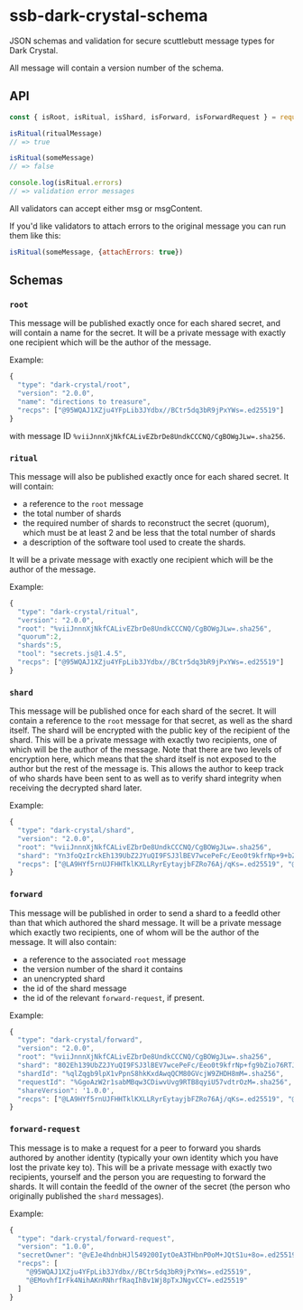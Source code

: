 # ssb-dark-crystal-schema

JSON schemas and validation for secure scuttlebutt message types for Dark Crystal.

All message will contain a version number of the schema.

## API

```js
const { isRoot, isRitual, isShard, isForward, isForwardRequest } = require('ssb-dark-ritual-schema')

isRitual(ritualMessage)
// => true

isRitual(someMessage)
// => false

console.log(isRitual.errors)
// => validation error messages

```

All validators can accept either msg or msgContent.

If you'd like validators to attach errors to the original message you can run them like this:

```js
isRitual(someMessage, {attachErrors: true})
```

## Schemas

### `root`

This message will be published exactly once for each shared secret, and will contain a name for the secret.  It will be a private message with exactly one recipient which will be the author of the message.

Example:

```js
{
  "type": "dark-crystal/root",
  "version": "2.0.0",
  "name": "directions to treasure",
  "recps": ["@95WQAJ1XZju4YFpLib3JYdbx//BCtr5dq3bR9jPxYWs=.ed25519"]
}
```
with message ID `%viiJnnnXjNkfCALivEZbrDe8UndkCCCNQ/CgBOWgJLw=.sha256`.

### `ritual`

This message will also be published exactly once for each shared secret.  It will contain:
* a reference to the `root` message
* the total number of shards
* the required number of shards to reconstruct the secret (quorum), which must be at least 2 and be less that the total number of shards
* a description of the software tool used to create the shards.

It will be a private message with exactly one recipient which will be the author of the message.

Example:


```js
{
  "type": "dark-crystal/ritual",
  "version": "2.0.0",
  "root": "%viiJnnnXjNkfCALivEZbrDe8UndkCCCNQ/CgBOWgJLw=.sha256",
  "quorum":2,
  "shards":5,
  "tool": "secrets.js@1.4.5",
  "recps": ["@95WQAJ1XZju4YFpLib3JYdbx//BCtr5dq3bR9jPxYWs=.ed25519"]
}
```

### `shard`

This message will be published once for each shard of the secret.  It will contain a reference to the `root` message for that secret, as well as the shard itself.  The shard will be encrypted with the public key of the recipient of the shard.  This will be a private message with exactly two recipients, one of which will be the author of the message.  Note that there are two levels of encryption here, which means that the shard itself is not exposed to the author but the rest of the message is.  This allows the author to keep track of who shards have been sent to as well as to verify shard integrity when receiving the decrypted shard later.

Example:

```js
{
  "type": "dark-crystal/shard",
  "version": "2.0.0",
  "root": "%viiJnnnXjNkfCALivEZbrDe8UndkCCCNQ/CgBOWgJLw=.sha256",
  "shard": "Yn3foQzIrckEh139UbZ2JYuQI9FSJ3lBEV7wcePeFc/Eeo0t9kfrNp+9+bZio76RTJOM7pVEo1AUJFFupGStwNHtXmcQ9msnvnvR1RW5qLxX3luNMe+m45jcDLDCwPU237TJFIqYbUbd/DeI3YFiFH+AMU8XAPTV9scukFMVSTDrr/Li6fI=.box",
  "recps": ["@LA9HYf5rnUJFHHTklKXLLRyrEytayjbFZRo76Aj/qKs=.ed25519", "@95WQAJ1XZju4YFpLib3JYdbx//BCtr5dq3bR9jPxYWs=.ed25519"]
}
```

### `forward`

This message will be published in order to send a shard to a feedId other than that which authored the shard message. It will be a private message which exactly two recipients, one of whom will be the author of the message.  It will also contain:
- a reference to the associated `root` message
- the version number of the shard it contains
- an unencrypted shard
- the id of the shard message
- the id of the relevant `forward-request`, if present.

Example:

```js
{
  "type": "dark-crystal/forward",
  "version": "2.0.0",
  "root": "%viiJnnnXjNkfCALivEZbrDe8UndkCCCNQ/CgBOWgJLw=.sha256",
  "shard": "802Eh139UbZ2JYuQI9FSJ3lBEV7wcePeFc/Eeo0t9kfrNp+fg9bZio76RTJOM7pVEo1AUJFFupGStwNHtXmcQ9msnvnvR1RW5qLxX3luNMem45jcDLDCwPU237TJFIqYbUbd/DeI3YFiFH+AMU8XAPTV9scukFMV",
  "shardId": "%qlZqgb9lpX1vPpnS8hkKxdAwqQCM80GVcjW9ZHDH8mM=.sha256",
  "requestId": "%GgoAzW2r1sabMBqw3CDiwvUvg9RTB8qyiU57vdtrOzM=.sha256",
  "shareVersion": '1.0.0',
  "recps": ["@LA9HYf5rnUJFHHTklKXLLRyrEytayjbFZRo76Aj/qKs=.ed25519", "@95WQAJ1XZju4YFpLib3JYdbx//BCtr5dq3bR9jPxYWs=.ed25519"]
}
```

### `forward-request`

This message is to make a request for a peer to forward you shards authored by another identity (typically your own identity which you have lost the private key to). This will be a private message with exactly two recipients, yourself and the person you are requesting to forward the shards. It will contain the feedId of the owner of the secret (the person who originally published the `shard` messages).

Example:

```js
{
  "type": "dark-crystal/forward-request",
  "version": "1.0.0",
  "secretOwner": "@vEJe4hdnbHJl549200IytOeA3THbnP0oM+JQtS1u+8o=.ed25519",
  "recps": [
    "@95WQAJ1XZju4YFpLib3JYdbx//BCtr5dq3bR9jPxYWs=.ed25519", 
    "@EMovhfIrFk4NihAKnRNhrfRaqIhBv1Wj8pTxJNgvCCY=.ed25519"
  ]
}
```

